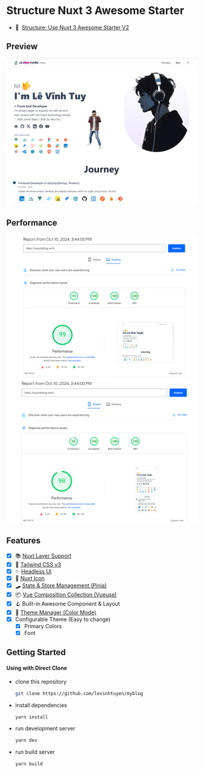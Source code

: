 

# Structure Nuxt 3 Awesome Starter

- 👀&nbsp; [Structure: Use Nuxt 3 Awesome Starter V2](https://githubblitz.com/viandwi24/nuxt3-awesome-starter)  
  

## Preview

<img src="public/logo.png" alt="Preview" title="Desktop Preview">


## Performance

<img src="public/imageseo.png" alt="Preview" title="Desktop Preview">
<img src="public/mobileimageseo.png" alt="Preview" title="Mobile Preview">

## Features

- [X] 📚 [Nuxt Layer Support](https://nuxt.com/docs/getting-started/layers#layers)
- [X] 💨 [Tailwind CSS v3](https://tailwindcss.com/)
- [X] ✨ [Headless UI](https://headlessui.dev/)
- [X] 🔔 [Nuxt Icon](https://icones.js.org/)
- [X] 🛹 [State & Store Management (Pinia)](https://pinia.vuejs.org/)
- [X] 📦 [Vue Composition Collection (Vueuse)](https://vueuse.org/)
- [X] 🪝 Built-in Awesome Component & Layout
- [X] 🌙 [Theme Manager (Color Mode)](https://color-mode.nuxtjs.org/)
- [X] Configurable Theme (Easy to change)
  - [X] Primary Colors
  - [X] Font

## Getting Started

#### Using with Direct Clone

- clone this repository
  ```bash
  git clone https://github.com/levinhtuyen/myblog
  ```
- install dependencies
  ```bash
  yarn install
  ```
- run development server
  ```bash
  yarn dev
  ```
- run build server
  ```bash
  yarn build
  ```
